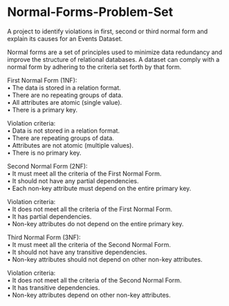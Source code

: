# Normal-Forms-Problem-Set
A project to identify violations in first, second or third normal form and explain its causes for an Events Dataset.


Normal forms are a set of principles used to minimize data redundancy and improve the structure of relational databases. A dataset can comply with a normal form by adhering to the criteria set forth by that form. <br>

First Normal Form (1NF):<br>
•	The data is stored in a relation format. <br>
•	There are no repeating groups of data. <br>
•	All attributes are atomic (single value). <br>
•	There is a primary key.<br>

Violation criteria:<br>
•	Data is not stored in a relation format. <br>
•	There are repeating groups of data. <br>
•	Attributes are not atomic (multiple values). <br>
•	There is no primary key. <br>

Second Normal Form (2NF): <br>
•	It must meet all the criteria of the First Normal Form. <br>
•	It should not have any partial dependencies. <br>
•	Each non-key attribute must depend on the entire primary key.<br>

Violation criteria: <br>
•	It does not meet all the criteria of the First Normal Form. <br>
•	It has partial dependencies. <br>
•	Non-key attributes do not depend on the entire primary key. <br>

Third Normal Form (3NF): <br>
•	It must meet all the criteria of the Second Normal Form.<br> 
•	It should not have any transitive dependencies. <br>
•	Non-key attributes should not depend on other non-key attributes.<br>

Violation criteria: <br>
•	It does not meet all the criteria of the Second Normal Form. <br>
•	It has transitive dependencies. <br>
•	Non-key attributes depend on other non-key attributes.<br>
